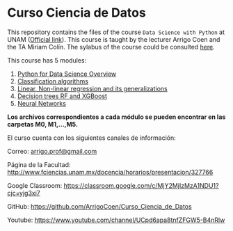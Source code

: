 # Curso Ciencia de Datos
This repository contains the files of the course `Data Science with Python` at UNAM ([Official link](https://www.fciencias.unam.mx/docencia/horarios/presentacion/327766)). This course is taught by the lecturer Arrigo Coen and the TA Miriam Colín. The sylabus of the course could be consulted [here](https://github.com/ArrigoCoen/Curso_Ciencia_de_Datos/blob/main/Temario%20Ciencia%20de%20Datos%20Python.pdf).

This course has 5 modules:
 1. [Python for Data Science Overview](https://github.com/ArrigoCoen/Curso_Ciencia_de_Datos/tree/main/1.%20Python%20for%20Data%20Science%20Overview)
 2. [Classification algorithms]()
 3. [Linear, Non-linear regression and its generalizations]()
 4. [Decision trees RF and XGBoost]()
 5. [Neural Networks]()

**Los archivos correspondientes a cada módulo se pueden encontrar en las carpetas M0, M1,...,M5.**

 El curso cuenta con los siguientes canales de información:

 Correo:
 arrigo.prof@gmail.com

 Página de la Facultad:
 http://www.fciencias.unam.mx/docencia/horarios/presentacion/327766

 Google Classroom:
 https://classroom.google.com/c/MjY2MjIzMzA1NDU1?cjc=yjg3xi7

 GitHub:
 https://github.com/ArrigoCoen/Curso_Ciencia_de_Datos

 Youtube:
 https://www.youtube.com/channel/UCpd6apa8tnfZFGW5-B4nRlw
